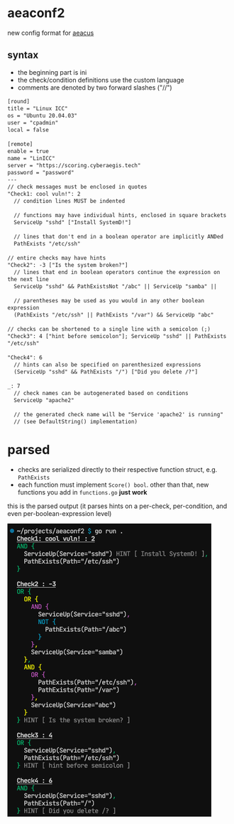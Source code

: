 # aeaconf2

new config format for [aeacus](https://github.com/elysium-suite/aeacus)

## syntax

- the beginning part is ini
- the check/condition definitions use the custom language
- comments are denoted by two forward slashes ("//")

```hcl
[round]
title = "Linux ICC"
os = "Ubuntu 20.04.03"
user = "cpadmin"
local = false

[remote]
enable = true
name = "LinICC"
server = "https://scoring.cyberaegis.tech"
password = "password"
---
// check messages must be enclosed in quotes
"Check1: cool vuln!": 2
  // condition lines MUST be indented

  // functions may have individual hints, enclosed in square brackets
  ServiceUp "sshd" ["Install SystemD!"]

  // lines that don't end in a boolean operator are implicitly ANDed
  PathExists "/etc/ssh"

// entire checks may have hints
"Check2": -3 ["Is the system broken?"]
  // lines that end in boolean operators continue the expression on the next line
  ServiceUp "sshd" && PathExistsNot "/abc" || ServiceUp "samba" ||

  // parentheses may be used as you would in any other boolean expression
  (PathExists "/etc/ssh" || PathExists "/var") && ServiceUp "abc"

// checks can be shortened to a single line with a semicolon (;)
"Check3": 4 ["hint before semicolon"]; ServiceUp "sshd" || PathExists "/etc/ssh"

"Check4": 6
  // hints can also be specified on parenthesized expressions
  (ServiceUp "sshd" && PathExists "/") ["Did you delete /?"]

_: 7
  // check names can be autogenerated based on conditions
  ServiceUp "apache2"

  // the generated check name will be "Service 'apache2' is running"
  // (see DefaultString() implementation)
```

# parsed

- checks are serialized directly to their respective function struct, e.g. `PathExists`
- each function must implement `Score() bool`. other than that, new functions you add in `functions.go` **just work**

this is the parsed output (it parses hints on a per-check, per-condition, and even per-boolean-expression level)

![](./assets/screenshot.png)
